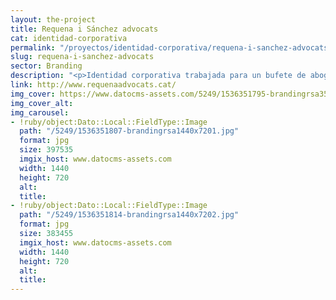 ```yaml
---
layout: the-project
title: Requena i Sánchez advocats
cat: identidad-corporativa
permalink: "/proyectos/identidad-corporativa/requena-i-sanchez-advocats"
slug: requena-i-sanchez-advocats
sector: Branding
description: "<p>Identidad corporativa trabajada para un bufete de abogados de Barcelona.</p>"
link: http://www.requenaadvocats.cat/
img_cover: https://www.datocms-assets.com/5249/1536351795-brandingrsa350x350.jpg
img_cover_alt: 
img_carousel:
- !ruby/object:Dato::Local::FieldType::Image
  path: "/5249/1536351807-brandingrsa1440x7201.jpg"
  format: jpg
  size: 397535
  imgix_host: www.datocms-assets.com
  width: 1440
  height: 720
  alt: 
  title: 
- !ruby/object:Dato::Local::FieldType::Image
  path: "/5249/1536351814-brandingrsa1440x7202.jpg"
  format: jpg
  size: 383455
  imgix_host: www.datocms-assets.com
  width: 1440
  height: 720
  alt: 
  title: 
---
```


